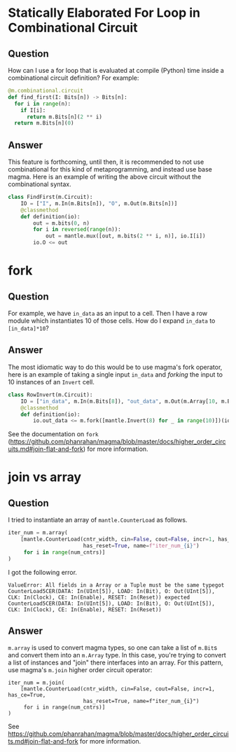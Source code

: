 # Statically Elaborated For Loop in Combinational Circuit
## Question
How can I use a for loop that is evaluated at compile (Python) time inside
a combinational circuit definition?  For example:
```python
@m.combinational.circuit
def find_first(I: Bits[n]) -> Bits[n]:
  for i in range(n):
    if I[i]:
      return m.Bits[n](2 ** i)
  return m.Bits[n](0)
```
## Answer
This feature is forthcoming, until then, it is recommended to not use combinational
for this kind of metaprogramming, and instead use base magma. Here is an example of
writing the above circuit without the combinational syntax.
```python
class FindFirst(m.Circuit):
    IO = ["I", m.In(m.Bits[n]), "O", m.Out(m.Bits[n])]
    @classmethod
    def definition(io):
        out = m.bits(0, n)
        for i in reversed(range(n)):
            out = mantle.mux([out, m.bits(2 ** i, n)], io.I[i])
        io.O <= out
```

# fork 
## Question
For example, we have `in_data` as an input to a cell. Then I have a row module
which instantiates 10 of those cells. How do I expand `in_data` to `[in_data]*10`?

## Answer
The most idiomatic way to do this would be to use magma's fork operator, here is an
example of taking a single input `in_data` and *forking* the input to 10 instances
of an `Invert` cell.
```python
class RowInvert(m.Circuit):
    IO = ["in_data", m.In(m.Bits[8]), "out_data", m.Out(m.Array[10, m.Bits[8]])]
    @classmethod
    def definition(io):
        io.out_data <= m.fork([mantle.Invert(8) for _ in range(10)])(io.in_data)
```
See the documentation on `fork`
(https://github.com/phanrahan/magma/blob/master/docs/higher_order_circuits.md#join-flat-and-fork)
for more information.

# join vs array
## Question
I tried to instantiate an array of `mantle.CounterLoad` as follows.

```python
iter_num = m.array(
    [mantle.CounterLoad(cntr_width, cin=False, cout=False, incr=1, has_ce=True,
                        has_reset=True, name=f"iter_num_{i}") 
     for i in range(num_cntrs)]
)
```

I got the following error.

```
ValueError: All fields in a Array or a Tuple must be the same typegot CounterLoad5CER(DATA: In(UInt[5]), LOAD: In(Bit), O: Out(UInt[5]), CLK: In(Clock), CE: In(Enable), RESET: In(Reset)) expected CounterLoad5CER(DATA: In(UInt[5]), LOAD: In(Bit), O: Out(UInt[5]), CLK: In(Clock), CE: In(Enable), RESET: In(Reset))
```

## Answer
`m.array` is used to convert magma types, so one can take a list of `m.Bit`s
and convert them into an `m.Array` type.  In this case, you're trying to convert
a list of instances and "join" there interfaces into an array. For this pattern,
use magma's `m.join` higher order circuit operator:
```
iter_num = m.join(
    [mantle.CounterLoad(cntr_width, cin=False, cout=False, incr=1, has_ce=True,
                        has_reset=True, name=f"iter_num_{i}") 
     for i in range(num_cntrs)]
)
```
See
https://github.com/phanrahan/magma/blob/master/docs/higher_order_circuits.md#join-flat-and-fork
for more information.

